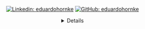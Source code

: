 <div align="center">
 
[![Linkedin: eduardohornke](https://img.shields.io/badge/-eduardohornke-blue?style=flat-square&logo=Linkedin&logoColor=white&link=https://www.linkedin.com/in/eduardohornke/)](https://www.linkedin.com/in/eduardohornke/)
[![GitHub: eduardohornke](https://img.shields.io/github/followers/eduardohornke?label=follow&style=social)](https://github.com/eduardohornke)
 
<details>
 
#### <kbd>Front-end:</kbd><br>
<img height="26" title="HTML" alt="HTML" src="https://raw.githubusercontent.com/devicons/devicon/master/icons/html5/html5-original.svg"> &nbsp;
<img height="26" title="CSS" alt="CSS" src="https://raw.githubusercontent.com/devicons/devicon/master/icons/css3/css3-original.svg"> &nbsp;
<img height="26" title="JavaScript" alt="JavaScript" src="https://raw.githubusercontent.com/devicons/devicon/master/icons/javascript/javascript-original.svg"> &nbsp;
<img height='26' title=TypeScript alt="TypeScript" src="https://raw.githubusercontent.com/devicons/devicon/master/icons/typescript/typescript-plain.svg"> &nbsp;
<img height="26" title="React" alt="React" src="https://raw.githubusercontent.com/devicons/devicon/master/icons/react/react-original.svg"> &nbsp;
 
#### <kbd>Back-end:</kbd><br>
<img height="26" title="Node.JS" alt="Node.JS" src="https://raw.githubusercontent.com/devicons/devicon/master/icons/nodejs/nodejs-original.svg"> &nbsp;
<img height="26" title="MongoDB" alt="MongoDB" src="https://raw.githubusercontent.com/devicons/devicon/master/icons/mongodb/mongodb-original.svg">

#### <kbd>Ferramentas:</kbd><br>
<img height="26" title="Visual Studio Code" alt="Visual Studio Code" src="https://cdn.jsdelivr.net/gh/devicons/devicon/icons/vscode/vscode-original.svg"> &nbsp;
<img height="26" title="Git" alt="Git" src="https://cdn.jsdelivr.net/gh/devicons/devicon/icons/git/git-original.svg"> &nbsp;
 
</details>
